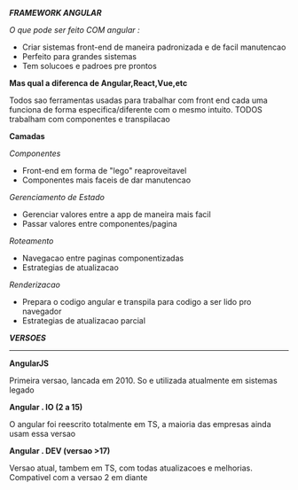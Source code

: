 ***FRAMEWORK ANGULAR***

*O que pode ser feito COM angular :*

- Criar sistemas front-end de maneira padronizada e de facil manutencao
- Perfeito para grandes sistemas
- Tem solucoes e padroes pre prontos

**Mas qual a diferenca de Angular,React,Vue,etc**

Todos sao ferramentas usadas para trabalhar com front end cada uma funciona de forma especifica/diferente com o mesmo intuito. TODOS trabalham com componentes e transpilacao

**Camadas**

*Componentes* 

- Front-end em forma de "lego" reaproveitavel
- Componentes mais faceis de dar manutencao

*Gerenciamento de Estado*

- Gerenciar valores entre a app de maneira mais facil
- Passar valores entre componentes/pagina

*Roteamento*

- Navegacao entre paginas componentizadas
- Estrategias de atualizacao

*Renderizacao*

- Prepara o codigo angular e transpila para codigo a ser lido pro navegador
- Estrategias de atualizacao parcial

***VERSOES***
*************

**AngularJS**

Primeira versao, lancada em 2010. So e utilizada atualmente em sistemas legado

**Angular . IO (2 a 15)**

O angular foi reescrito totalmente em TS, a maioria das empresas ainda usam essa versao

**Angular . DEV (versao >17)**

Versao atual, tambem em TS, com todas atualizacoes e melhorias. Compativel com a versao 2 em diante